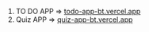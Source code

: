 1) TO DO APP => [todo-app-bt.vercel.app](https://todo-app-bt.vercel.app)
2) Quiz APP => [quiz-app-bt.vercel.app](https://quiz-app-bt.vercel.app)
